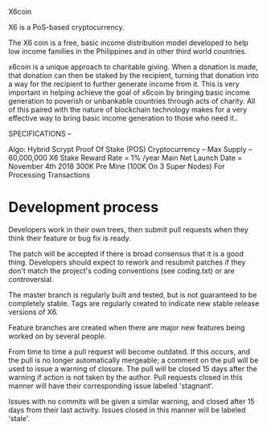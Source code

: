 
X6coin

X6 is a PoS-based cryptocurrency.

The X6 coin is a free, basic income distribution model developed to help low income families in the Philippines and in other third world countries.

x6coin is a unique approach to charitable giving. When a donation is made, that donation can then be staked by the recipient, turning that donation into a way for the recipient to further generate income from it. This is very important in helping achieve the goal of x6coin by bringing basic income generation to poverish or unbankable countries through acts of charity. All of this paired with the nature of blockchain technology makes for a very effective way to bring basic income generation to those who need it..

SPECIFICATIONS –

Algo: Hybrid Scrypt Proof Of Stake (POS) Cryptocurrency –
Max Supply – 60,000,000 X6
Stake Reward Rate = 1% /year
Main Net Launch Date = November 4th 2018
300K Pre Mine (100K On 3 Super Nodes) For Processing Transactions

Development process
===========================

Developers work in their own trees, then submit pull requests when
they think their feature or bug fix is ready.

The patch will be accepted if there is broad consensus that it is a
good thing.  Developers should expect to rework and resubmit patches
if they don't match the project's coding conventions (see coding.txt)
or are controversial.

The master branch is regularly built and tested, but is not guaranteed
to be completely stable. Tags are regularly created to indicate new
stable release versions of X6.

Feature branches are created when there are major new features being
worked on by several people.

From time to time a pull request will become outdated. If this occurs, and
the pull is no longer automatically mergeable; a comment on the pull will
be used to issue a warning of closure. The pull will be closed 15 days
after the warning if action is not taken by the author. Pull requests closed
in this manner will have their corresponding issue labeled 'stagnant'.

Issues with no commits will be given a similar warning, and closed after
15 days from their last activity. Issues closed in this manner will be 
labeled 'stale'.
